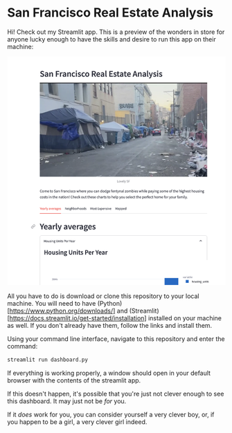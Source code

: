 # San Francisco Real Estate Analysis

Hi! Check out my Streamlit app. This is a preview of the wonders in store for anyone lucky enough to have the skills and desire to run this app on their machine:

![Streamlit Preview](img/streamlit_preview.png)

All you have to do is download or clone this repository to your local machine. You will need to have (Python)[https://www.python.org/downloads/] and (Streamlit)[https://docs.streamlit.io/get-started/installation] installed on your machine as well. If you don't already have them, follow the links and install them. 

Using your command line interface, navigate to this repository and enter the command:

```bash
streamlit run dashboard.py
```

If everything is working properly, a window should open in your default browser with the contents of the streamlit app.

If this doesn't happen, it's possible that you're just not clever enough to see this dashboard. It may just not be _for_ you. 

If it _does_ work for you, you can consider yourself a very clever boy, or, if you happen to be a girl, a very clever girl indeed. 